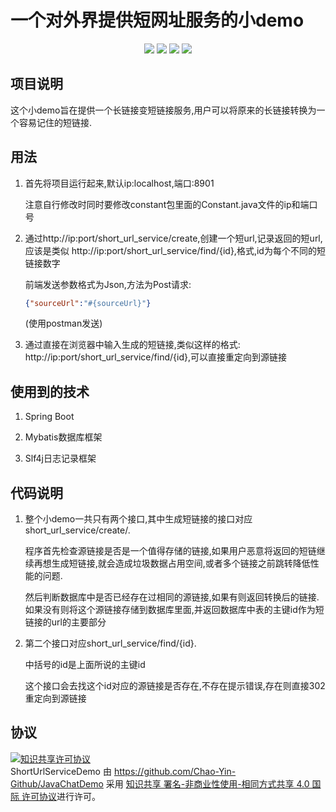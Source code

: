 # 一个对外界提供短网址服务的小demo

<p align="center">
<a href="https://img.shields.io/badge/Java-v1.8.0-red?style=plastic"><img src="https://img.shields.io/badge/Java-v1.8.0-red?sytle=plastic"></a>
<a href="https://img.shields.io/badge/Platform-Manjaro 19.0.1 Kyria-blue?sytle=plastic"><img src="https://img.shields.io/badge/Platform-Manjaro 19.0.1 Kyria-blue?sytle=plastic"></a>
<a href="http://47.100.76.82"><img src="https://img.shields.io/badge/blog-yc-yellow?sytle=plastic"></a>
<a href="mailto:yinchao.mail@foxmail.com"><img src="https://img.shields.io/badge/contact me-yinchao.mail@foxmail.com-brightgreen?sytle=plastic"></a>
</p>

## 项目说明

这个小demo旨在提供一个长链接变短链接服务,用户可以将原来的长链接转换为一个容易记住的短链接.

## 用法

1. 首先将项目运行起来,默认ip:localhost,端口:8901

    注意自行修改时同时要修改constant包里面的Constant.java文件的ip和端口号

2. 通过http://ip:port/short_url_service/create,创建一个短url,记录返回的短url,应该是类似 http://ip:port/short_url_service/find/{id},格式,id为每个不同的短链接数字

    前端发送参数格式为Json,方法为Post请求:
    ```json
    {"sourceUrl":"#{sourceUrl}"}
    ```
    (使用postman发送)

3. 通过直接在浏览器中输入生成的短链接,类似这样的格式: http://ip:port/short_url_service/find/{id},可以直接重定向到源链接

## 使用到的技术

1. Spring Boot

2. Mybatis数据库框架

3. Slf4j日志记录框架

## 代码说明

1. 整个小demo一共只有两个接口,其中生成短链接的接口对应short_url_service/create/.

    程序首先检查源链接是否是一个值得存储的链接,如果用户恶意将返回的短链继续再想生成短链接,就会造成垃圾数据占用空间,或者多个链接之前跳转降低性能的问题.

    然后判断数据库中是否已经存在过相同的源链接,如果有则返回转换后的链接.如果没有则将这个源链接存储到数据库里面,并返回数据库中表的主键id作为短链接的url的主要部分

2. 第二个接口对应short_url_service/find/{id}.

    中括号的id是上面所说的主键id

    这个接口会去找这个id对应的源链接是否存在,不存在提示错误,存在则直接302重定向到源链接
 
## 协议
<a rel="license" href="http://creativecommons.org/licenses/by-nc-sa/4.0/"><img alt="知识共享许可协议" style="border-width:0" src="https://i.creativecommons.org/l/by-nc-sa/4.0/88x31.png" /></a><br /><span xmlns:dct="http://purl.org/dc/terms/" property="dct:title">ShortUrlServiceDemo</span> 由 <a xmlns:cc="http://creativecommons.org/ns#" href="https://github.com/Chao-Yin-Github/ShortUrlServiceDemo" property="cc:attributionName" rel="cc:attributionURL">https://github.com/Chao-Yin-Github/JavaChatDemo</a> 采用 <a rel="license" href="http://creativecommons.org/licenses/by-nc-sa/4.0/">知识共享 署名-非商业性使用-相同方式共享 4.0 国际 许可协议</a>进行许可。
